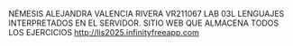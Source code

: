 NÉMESIS ALEJANDRA VALENCIA RIVERA
VR211067
LAB 03L LENGUAJES INTERPRETADOS EN EL SERVIDOR.
SITIO WEB QUE ALMACENA TODOS LOS EJERCICIOS http://lis2025.infinityfreeapp.com
